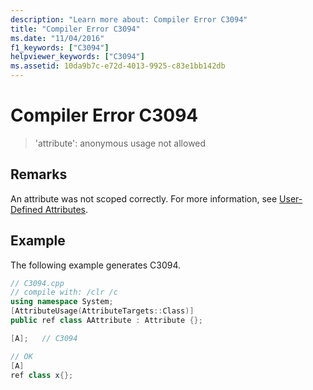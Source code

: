 ```yaml
---
description: "Learn more about: Compiler Error C3094"
title: "Compiler Error C3094"
ms.date: "11/04/2016"
f1_keywords: ["C3094"]
helpviewer_keywords: ["C3094"]
ms.assetid: 10da9b7c-e72d-4013-9925-c83e1bb142db
---
```

# Compiler Error C3094

> 'attribute': anonymous usage not allowed

## Remarks

An attribute was not scoped correctly.  For more information, see [User-Defined Attributes](../../extensions/user-defined-attributes-cpp-component-extensions.md).

## Example

The following example generates C3094.

```cpp
// C3094.cpp
// compile with: /clr /c
using namespace System;
[AttributeUsage(AttributeTargets::Class)]
public ref class AAttribute : Attribute {};

[A];   // C3094

// OK
[A]
ref class x{};
```
